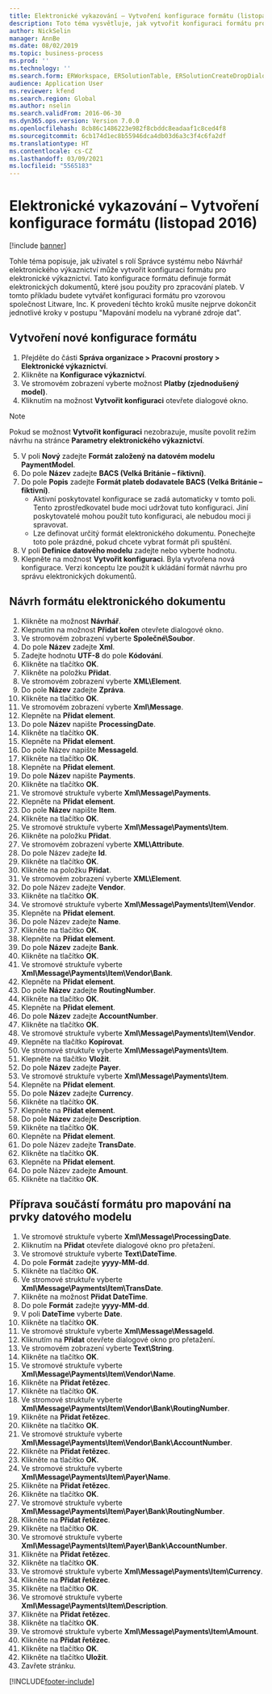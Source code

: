 ```yaml
---
title: Elektronické vykazování – Vytvoření konfigurace formátu (listopad 2016)
description: Toto téma vysvětluje, jak vytvořit konfiguraci formátu pro elektronické výkaznictví (ER).
author: NickSelin
manager: AnnBe
ms.date: 08/02/2019
ms.topic: business-process
ms.prod: ''
ms.technology: ''
ms.search.form: ERWorkspace, ERSolutionTable, ERSolutionCreateDropDialog, EROperationDesigner, ERComponentTypeDropDialog
audience: Application User
ms.reviewer: kfend
ms.search.region: Global
ms.author: nselin
ms.search.validFrom: 2016-06-30
ms.dyn365.ops.version: Version 7.0.0
ms.openlocfilehash: 8cb86c1486223e982f8cbddc8eadaaf1c8ced4f8
ms.sourcegitcommit: 6cb174d1ec8b55946dca4db03d6a3c3f4c6fa2df
ms.translationtype: HT
ms.contentlocale: cs-CZ
ms.lasthandoff: 03/09/2021
ms.locfileid: "5565183"
---
```

# <a name="er-create-a-format-configuration-november-2016"></a>Elektronické vykazování – Vytvoření konfigurace formátu (listopad 2016)

[!include [banner](../../includes/banner.md)]

Tohle téma popisuje, jak uživatel s rolí Správce systému nebo Návrhář elektronického výkaznictví může vytvořit konfiguraci formátu pro elektronické výkaznictví. Tato konfigurace formátu definuje formát elektronických dokumentů, které jsou použity pro zpracování plateb. V tomto příkladu budete vytvářet konfiguraci formátu pro vzorovou společnost Litware, Inc. K provedení těchto kroků musíte nejprve dokončit jednotlivé kroky v postupu "Mapování modelu na vybrané zdroje dat".


## <a name="create-a-new-format-configuration"></a>Vytvoření nové konfigurace formátu
1. Přejděte do části **Správa organizace > Pracovní prostory > Elektronické výkaznictví**.
2. Klikněte na **Konfigurace výkaznictví**.
3. Ve stromovém zobrazení vyberte možnost **Platby (zjednodušený model)**.
4. Kliknutím na možnost **Vytvořit konfiguraci** otevřete dialogové okno.

 > [!NOTE]
 > Pokud se možnost **Vytvořit konfiguraci** nezobrazuje, musíte povolit režim návrhu na stránce **Parametry elektronického výkaznictví**. 
 
5. V poli **Nový** zadejte **Formát založený na datovém modelu PaymentModel**.
6. Do pole **Název** zadejte **BACS (Velká Británie – fiktivní)**.
7. Do pole **Popis** zadejte **Formát plateb dodavatele BACS (Velká Británie – fiktivní)**.
    * Aktivní poskytovatel konfigurace se zadá automaticky v tomto poli. Tento zprostředkovatel bude moci udržovat tuto konfiguraci. Jiní poskytovatelé mohou použít tuto konfiguraci, ale nebudou moci ji spravovat.  
    * Lze definovat určitý formát elektronického dokumentu. Ponechejte toto pole prázdné, pokud chcete vybrat formát při spuštění.  
8. V poli **Definice datového modelu** zadejte nebo vyberte hodnotu.
9. Klepněte na možnost **Vytvořit konfiguraci**. Byla vytvořena nová konfigurace. Verzi konceptu lze použít k ukládání formát návrhu pro správu elektronických dokumentů.  

## <a name="design-the-format-of-an-electronic-document"></a>Návrh formátu elektronického dokumentu
1. Klikněte na možnost **Návrhář**.
2. Klepnutím na možnost **Přidat kořen** otevřete dialogové okno.
3. Ve stromovém zobrazení vyberte **Společné\Soubor**.
4. Do pole **Název** zadejte **Xml**.
5. Zadejte hodnotu **UTF-8** do pole **Kódování**.
6. Klikněte na tlačítko **OK**.
7. Klikněte na položku **Přidat**.
8. Ve stromovém zobrazení vyberte **XML\Element**.
9. Do pole **Název** zadejte **Zpráva**.
10. Klikněte na tlačítko **OK**.
11. Ve stromovém zobrazení vyberte **Xml\Message**.
12. Klepněte na **Přidat element**.
13. Do pole **Název** napište **ProcessingDate**.
14. Klikněte na tlačítko **OK**.
15. Klepněte na **Přidat element**.
16. Do pole Název napište **MessageId**.
17. Klikněte na tlačítko **OK**.
18. Klepněte na **Přidat element**.
19. Do pole **Název** napište **Payments**.
20. Klikněte na tlačítko **OK**.
21. Ve stromové struktuře vyberte **Xml\Message\Payments**.
22. Klepněte na **Přidat element**.
23. Do pole **Název** napište **Item**.
24. Klikněte na tlačítko **OK**.
25. Ve stromové struktuře vyberte **Xml\Message\Payments\Item**.
26. Klikněte na položku **Přidat**.
27. Ve stromovém zobrazení vyberte **XML\Attribute**.
28. Do pole Název zadejte **Id**.
29. Klikněte na tlačítko **OK**.
30. Klikněte na položku **Přidat**.
31. Ve stromovém zobrazení vyberte **XML\Element**.
32. Do pole Název zadejte **Vendor**.
33. Klikněte na tlačítko **OK**.
34. Ve stromové struktuře vyberte **Xml\Message\Payments\Item\Vendor**.
35. Klepněte na **Přidat element**.
36. Do pole Název zadejte **Name**.
37. Klikněte na tlačítko **OK**.
38. Klepněte na **Přidat element**.
39. Do pole **Název** zadejte **Bank**.
40. Klikněte na tlačítko **OK**.
41. Ve stromové struktuře vyberte **Xml\Message\Payments\Item\Vendor\Bank**.
42. Klepněte na **Přidat element**.
43. Do pole **Název** zadejte **RoutingNumber**.
44. Klikněte na tlačítko **OK**.
45. Klepněte na **Přidat element**.
46. Do pole **Název** zadejte **AccountNumber**.
47. Klikněte na tlačítko **OK**.
48. Ve stromové struktuře vyberte **Xml\Message\Payments\Item\Vendor**.
49. Klepněte na tlačítko **Kopírovat**.
50. Ve stromové struktuře vyberte **Xml\Message\Payments\Item**.
51. Klepněte na tlačítko **Vložit**.
52. Do pole **Název** zadejte **Payer**.
53. Ve stromové struktuře vyberte **Xml\Message\Payments\Item**.
54. Klepněte na **Přidat element**.
55. Do pole **Název** zadejte **Currency**.
56. Klikněte na tlačítko **OK**.
57. Klepněte na **Přidat element**.
58. Do pole **Název** zadejte **Description**.
59. Klikněte na tlačítko **OK**.
60. Klepněte na **Přidat element**.
61. Do pole Název zadejte **TransDate**.
62. Klikněte na tlačítko **OK**.
63. Klepněte na **Přidat element**.
64. Do pole Název zadejte **Amount**.
65. Klikněte na tlačítko **OK**.

## <a name="prepare-format-components-for-mapping-to-data-model-elements"></a>Příprava součástí formátu pro mapování na prvky datového modelu
1. Ve stromové struktuře vyberte **Xml\Message\ProcessingDate**.
2. Kliknutím na **Přidat** otevřete dialogové okno pro přetažení.
3. Ve stromové struktuře vyberte **Text\DateTime**.
4. Do pole **Formát** zadejte **yyyy-MM-dd**.
5. Klikněte na tlačítko **OK**.
6. Ve stromové struktuře vyberte **Xml\Message\Payments\Item\TransDate**.
7. Klikněte na možnost **Přidat DateTime**.
8. Do pole **Formát** zadejte **yyyy-MM-dd**.
9. V poli **DateTime** vyberte **Date**.
10. Klikněte na tlačítko **OK**.
11. Ve stromové struktuře vyberte **Xml\Message\MessageId**.
12. Kliknutím na **Přidat** otevřete dialogové okno pro přetažení.
13. Ve stromovém zobrazení vyberte **Text\String**.
14. Klikněte na tlačítko **OK**.
15. Ve stromové struktuře vyberte **Xml\Message\Payments\Item\Vendor\Name**.
16. Klikněte na **Přidat řetězec**.
17. Klikněte na tlačítko **OK**.
18. Ve stromové struktuře vyberte **Xml\Message\Payments\Item\Vendor\Bank\RoutingNumber**.
19. Klikněte na **Přidat řetězec**.
20. Klikněte na tlačítko **OK**.
21. Ve stromové struktuře vyberte **Xml\Message\Payments\Item\Vendor\Bank\AccountNumber**.
22. Klikněte na **Přidat řetězec**.
23. Klikněte na tlačítko **OK**.
24. Ve stromové struktuře vyberte **Xml\Message\Payments\Item\Payer\Name**.
25. Klikněte na **Přidat řetězec**.
26. Klikněte na tlačítko **OK**.
27. Ve stromové struktuře vyberte **Xml\Message\Payments\Item\Payer\Bank\RoutingNumber**.
28. Klikněte na **Přidat řetězec**.
29. Klikněte na tlačítko **OK**.
30. Ve stromové struktuře vyberte **Xml\Message\Payments\Item\Payer\Bank\AccountNumber**.
31. Klikněte na **Přidat řetězec**.
32. Klikněte na tlačítko **OK**.
33. Ve stromové struktuře vyberte **Xml\Message\Payments\Item\Currency**.
34. Klikněte na **Přidat řetězec**.
35. Klikněte na tlačítko **OK**.
36. Ve stromové struktuře vyberte **Xml\Message\Payments\Item\Description**.
37. Klikněte na **Přidat řetězec**.
38. Klikněte na tlačítko **OK**.
39. Ve stromové struktuře vyberte **Xml\Message\Payments\Item\Amount**.
40. Klikněte na **Přidat řetězec**.
41. Klikněte na tlačítko **OK**.
42. Klikněte na tlačítko **Uložit**.
43. Zavřete stránku.



[!INCLUDE[footer-include](../../../../includes/footer-banner.md)]